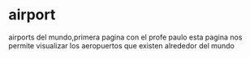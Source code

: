 # airport
airports del mundo,primera pagina con el profe paulo
esta pagina nos permite visualizar los aeropuertos que existen alrededor del mundo
